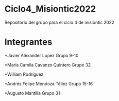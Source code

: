 # Ciclo4_Misiontic2022
Repositorio del grupo para el ciclo 4 de misiontic 2022

# Integrantes
*Javier Alexander Lopez  Grupo 9-10

*María Camila Cavanzo Quintero Grupo 32

*William Rodríguez 

*Andrés Felipe Mendoza Téllez Grupo 15-16

*Augusto Mantilla Grupo 31